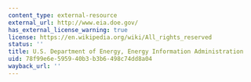 ```yaml
---
content_type: external-resource
external_url: http://www.eia.doe.gov/
has_external_license_warning: true
license: https://en.wikipedia.org/wiki/All_rights_reserved
status: ''
title: U.S. Department of Energy, Energy Information Administration
uid: 78f99e6e-5959-40b3-b3b6-498c74dd8a04
wayback_url: ''
---
```

